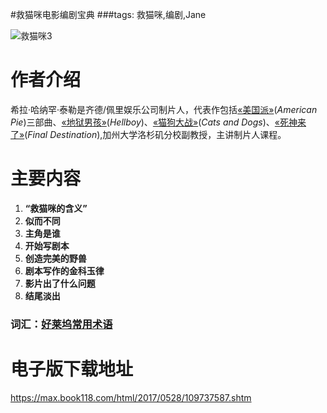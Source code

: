 
#救猫咪电影编剧宝典
###tags: 救猫咪,编剧,Jane


![救猫咪3](https://gss1.bdstatic.com/9vo3dSag_xI4khGkpoWK1HF6hhy/baike/c0%3Dbaike72%2C5%2C5%2C72%2C24/sign=06e0f48e8026cffc7d27b7e0d86821f5/cb8065380cd7912326781663af345982b2b78009.jpg)

# 作者介绍
希拉·哈纳罕·泰勒是齐德/佩里娱乐公司制片人，代表作包括[&laquo;美国派&raquo;](https://baike.baidu.com/item/%E7%BE%8E%E5%9B%BD%E6%B4%BE/6571575?fr=aladdin)(*American Pie*)三部曲、[&laquo;地狱男孩&raquo;](https://baike.baidu.com/item/%E5%9C%B0%E7%8B%B1%E7%94%B7%E7%88%B5/65766?fr=aladdin)(*Hellboy*)、[&laquo;猫狗大战&raquo;](https://baike.baidu.com/item/%E7%8C%AB%E7%8B%97%E5%A4%A7%E6%88%98/8890264)(*Cats and Dogs*)、[&laquo;死神来了&raquo;](https://baike.baidu.com/item/%E6%AD%BB%E7%A5%9E%E6%9D%A5%E4%BA%86/3679309)(*Final Destination*),加州大学洛杉矶分校副教授，主讲制片人课程。
# 主要内容
1. **“救猫咪的含义”**
1. **似而不同**
1. **主角是谁**
3. **开始写剧本**
4. **创造完美的野兽**
5. **剧本写作的金科玉律**
6. **影片出了什么问题**
6. **结尾淡出**

### 词汇：[好莱坞常用术语](https://jingyan.baidu.com/article/f54ae2fcd1b2b11e93b84956.html)


# 电子版下载地址

https://max.book118.com/html/2017/0528/109737587.shtm
